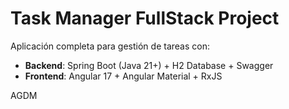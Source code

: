# Task Manager FullStack Project

Aplicación completa para gestión de tareas con:
- **Backend**: Spring Boot (Java 21+) + H2 Database + Swagger 
- **Frontend**: Angular 17 + Angular Material + RxJS

AGDM
